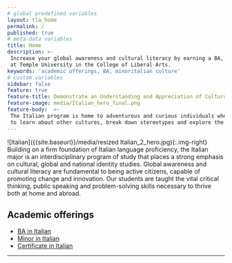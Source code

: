 ```yaml
---
# global predefined variables
layout: tla_home
permalink: /
published: true
# meta-data variables
title: Home
description: >-
 Increase your global awareness and cultural literacy by earning a BA, Minor, or Certificate in Italian
 at Temple University in the College of Liberal Arts.
keywords: 'academic offerings, BA, minoritalian culture'
# custom variables
sidebar: false
feature: true
feature-title: Demonstrate an Understanding and Appreciation of Cultural Perspectives and Practices in the Italian-speaking World.
feature-image: media/Italian_hero_final.png
feature-body:  >-
 The Italian program is home to adventurous and curious individuals who seek
 to learn about other cultures, break down stereotypes and explore the world. 
---
```

![Italian]({{site.baseurl}}/media/resized Italian_2_hero.jpg){:.img-right}
Building on a firm foundation of Italian language proficiency, the Italian major is an interdisciplinary program of study that places a strong emphasis on cultural, global and national identity studies. Global awareness and cultural literacy are fundamental to being active citizens, capable of promoting change and innovation. Our students are taught the vital critical thinking, public speaking and problem-solving skills necessary to thrive both at home and abroad. 

## Academic offerings

 - [BA in Italian](http://bulletin.temple.edu/undergraduate/liberal-arts/italian/ba-italian/#text)
 - [Minor in Italian](http://bulletin.temple.edu/undergraduate/liberal-arts/italian/minor-italian/)
 - [Certificate in Italian](http://bulletin.temple.edu/undergraduate/liberal-arts/italian/certificate-italian/)

___
